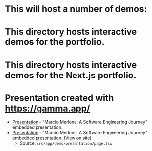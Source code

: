 # This will host a number of demos:

# This directory hosts interactive demos for the portfolio.
# This directory hosts interactive demos for the Next.js portfolio.
# Presentation created with https://gamma.app/  

- [Presentation](presentation.html) - "Marcio Merlone: A Software Engineering Journey" embedded presentation.
- [Presentation](/demo/presentation) - "Marcio Merlone: A Software Engineering Journey" embedded presentation. (View on site)
  - Source: `src/app/demo/presentation/page.tsx`